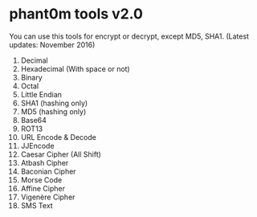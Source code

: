 # phant0m tools v2.0 
You can use this tools for encrypt or decrypt, except MD5, SHA1. (Latest updates: November 2016)
1. Decimal
2. Hexadecimal (With space or not)
3. Binary
4. Octal
5. Little Endian
6. SHA1 (hashing only)
7. MD5 (hashing only)
8. Base64
9. ROT13
10. URL Encode & Decode
11. JJEncode
12. Caesar Cipher (All Shift)
13. Atbash Cipher
14. Baconian Cipher
15. Morse Code
16. Affine Cipher
17. Vigenère Cipher
18. SMS Text
